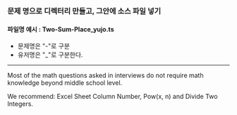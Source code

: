 ### 문제 명으로 디렉터리 만들고, 그안에 소스 파일 넣기

#### 파일명 예시 : Two-Sum-Place_yujo.ts
- 문제명은 "-"로 구분
- 유저명은 "_"로 구분한다.

---

Most of the math questions asked in interviews do not require math knowledge beyond middle school level.

We recommend: Excel Sheet Column Number, Pow(x, n) and Divide Two Integers.
